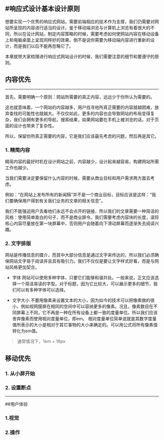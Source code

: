 #响应式设计基本设计原则  
------
想要实现一个优秀的响应式网站，需要前端相应的技术作为支撑，我们仍需要对网站所呈现的内容进行适当的设计。鉴于移动端浏览与计算机上浏览有着很大的不同，所以在设计网站，制定内容策略的时候，需要考虑如何使网站内容在移动设备上和电脑桌面上呈现同样好的效果。倒不是说你需要为移动端内容进行重新的设计，而是我们以后不能再忽略它了。 

本章就带大家梳理进行响应式网站设计的时候，我们需要注意的细节和要遵守的原则。

## 内容优先 
--------
首先，需要明确一个原则：网站所需要的真正内容，远远少于你所认为需要的。

这也就意味着，一个网站的内容越多，用户找寻他所真正需要的内容就越困难，放弃查找的可能性也就越大。不仅仅如此，更多的内容也会导致网站的布局变得复杂，我们会拥有更多的导航，搜索结果，如果网站要在手机上被浏览的话，对于页面的设计也带来了复杂性。

所以，保留你所真正需要的内容，它是我们应该最先考虑的问题，然后再是其它。

###  1.  精简内容

精简内容的最好时机在设计网站之前，内容越少，设计起来越容易，构建网站所需工作也越少。

当我们需要决定要保留什么内容的时候，需要从商业目标和用户需求两方面去考虑。

例如：“在网站上发布所有的新闻稿”并不是一个商业目标，目标应该是这样：“我们要确保用户得到有关我们业务的文章的相关信息”。

我们不能强迫用户去看他们永远不会点开的链接，所以我们的文章需要一种简洁的风格：使用简单直白的句子，而不是商业辞令。我们需要考虑内容块的长度，请将核心内容尽量放在第一块屏幕中，否则用户会随着向下滑动屏幕而逐渐失去阅读兴趣。

###  2.  文字排版
网站是传播信息的媒介，而其中大部分信息是通过文字来传达的，所以我们必须确保网站文字易于阅读并且具有吸引力。我们不仅仅是要让文字样式好看，而是与网站风格更加契合。

* 字体
网站可以使用多种字体，只要它们能够和谐共处。一般来说，正文应该选择一个简洁易读的字型。对于标题，因为它比较大，可以展示更多的细节，我们可以有多种字体可以选择。

* 文字大小
不要用像素来设置文本的大小，因为如今的技术可以把像素做的很小，例如视网膜屏在相同的空间中可以容纳更多的像素。况且，像素数目在不同屏幕上不同，它不再是一种在所有设备上都一致的度量单位。所以我们应该舍弃像素而使用相对度量单位，即em。
相对度量单位简单说就是其数字度量值所表示的大小是相对于其它事物的大小来确定的。可以用公式将所有像素值转化为em值。
> 通常情况下，1em = 16px


## 移动优先
### 1. 从小屏开始
### 2. 设置断点
-----------------------------
##用户体验
### 1.视觉
### 2.操作
